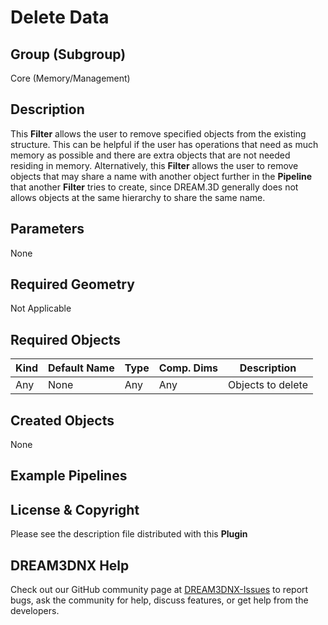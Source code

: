 # Delete Data 


## Group (Subgroup) ##

Core (Memory/Management)

## Description ##

This **Filter** allows the user to remove specified objects from the existing structure. This can be helpful if the user has operations that need as much memory as possible and there are extra objects that are not needed residing in memory. Alternatively, this **Filter** allows the user to remove objects that may share a name with another object further in the **Pipeline** that another **Filter** tries to create, since DREAM.3D generally does not allows objects at the same hierarchy to share the same name.

## Parameters ##

None

## Required Geometry ##

Not Applicable

## Required Objects ##

| Kind                      | Default Name | Type     | Comp. Dims | Description                                 |
|---------------------------|--------------|----------|------------|---------------------------------------------|
| Any  | None         | Any | Any | Objects to delete |

## Created Objects ##

None

## Example Pipelines ##



## License & Copyright ##

Please see the description file distributed with this **Plugin**

## DREAM3DNX Help

Check out our GitHub community page at [DREAM3DNX-Issues](https://github.com/BlueQuartzSoftware/DREAM3DNX-Issues) to report bugs, ask the community for help, discuss features, or get help from the developers.


